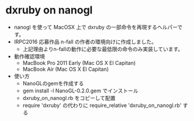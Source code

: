 # dxruby on nanogl
- nanogl を使って MacOSX 上で dxruby の一部命令を再現するヘルパーです。
- IRPC2016 応募作品 n-fall の作者の環境向けに作成しました。
  - 上記理由よりn-fallの動作に必要な最低限の命令のみ実装しています。 
- 動作確認環境
  - MacBook Pro 2011 Early (Mac OS X El Capitan) 
  - MacBook Air (Mac OS X El Capitan)
- 使い方
  - NanoGLのgemを作成する 
  - gem install -l NanoGL-0.2.0.gem でインストール
  - dxruby_on_nanogl.rb をコピーして配置
  - require 'dxruby' の代わりに require_relative 'dxruby_on_nanogl.rb' する
